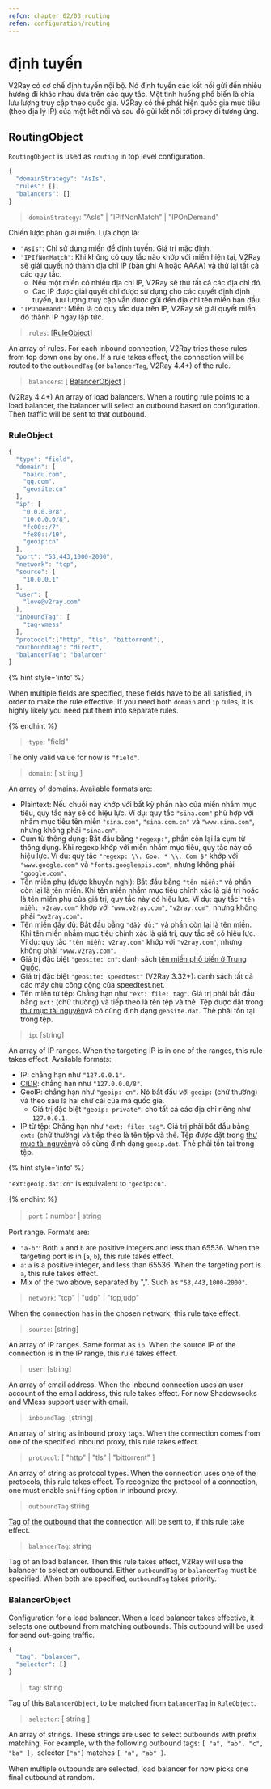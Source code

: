 ```yaml
---
refcn: chapter_02/03_routing
refen: configuration/routing
---
```

# định tuyến

V2Ray có cơ chế định tuyến nội bộ. Nó định tuyến các kết nối gửi đến nhiều hướng đi khác nhau dựa trên các quy tắc. Một tình huống phổ biến là chia lưu lượng truy cập theo quốc gia. V2Ray có thể phát hiện quốc gia mục tiêu (theo địa lý IP) của một kết nối và sau đó gửi kết nối tới proxy đi tương ứng.

## RoutingObject

`RoutingObject` is used as `routing` in top level configuration.

```javascript
{
  "domainStrategy": "AsIs",
  "rules": [],
  "balancers": []
}
```

> `domainStrategy`: "AsIs" | "IPIfNonMatch" | "IPOnDemand"

Chiến lược phân giải miền. Lựa chọn là:

* `"AsIs"`: Chỉ sử dụng miền để định tuyến. Giá trị mặc định.
* `"IPIfNonMatch"`: Khi không có quy tắc nào khớp với miền hiện tại, V2Ray sẽ giải quyết nó thành địa chỉ IP (bản ghi A hoặc AAAA) và thử lại tất cả các quy tắc. 
  * Nếu một miền có nhiều địa chỉ IP, V2Ray sẽ thử tất cả các địa chỉ đó.
  * Các IP được giải quyết chỉ được sử dụng cho các quyết định định tuyến, lưu lượng truy cập vẫn được gửi đến địa chỉ tên miền ban đầu.
* `"IPOnDemand"`: Miễn là có quy tắc dựa trên IP, V2Ray sẽ giải quyết miền đó thành IP ngay lập tức.

> `rules`: \[[RuleObject](#ruleobject)\]

An array of rules. For each inbound connection, V2Ray tries these rules from top down one by one. If a rule takes effect, the connection will be routed to the `outboundTag` (or `balancerTag`, V2Ray 4.4+) of the rule.

> `balancers`: \[ [BalancerObject](#balancerobject) \]

(V2Ray 4.4+) An array of load balancers. When a routing rule points to a load balancer, the balancer will select an outbound based on configuration. Then traffic will be sent to that outbound.

### RuleObject

```javascript
{
  "type": "field",
  "domain": [
    "baidu.com",
    "qq.com",
    "geosite:cn"
  ],
  "ip": [
    "0.0.0.0/8",
    "10.0.0.0/8",
    "fc00::/7",
    "fe80::/10",
    "geoip:cn"
  ],
  "port": "53,443,1000-2000",
  "network": "tcp",
  "source": [
    "10.0.0.1"
  ],
  "user": [
    "love@v2ray.com"
  ],
  "inboundTag": [
    "tag-vmess"
  ],
  "protocol":["http", "tls", "bittorrent"],
  "outboundTag": "direct",
  "balancerTag": "balancer"
}
```

{% hint style='info' %}

When multiple fields are specified, these fields have to be all satisfied, in order to make the rule effective. If you need both `domain` and `ip` rules, it is highly likely you need put them into separate rules.

{% endhint %}

> `type`: "field"

The only valid value for now is `"field"`.

> `domain`: \[ string \]

An array of domains. Available formats are:

* Plaintext: Nếu chuỗi này khớp với bất kỳ phần nào của miền nhắm mục tiêu, quy tắc này sẽ có hiệu lực. Ví dụ: quy tắc `"sina.com"` phù hợp với nhắm mục tiêu tên miền `"sina.com"`, `"sina.com.cn"` và `"www.sina.com"`, nhưng không phải `"sina.cn"`.
* Cụm từ thông dụng: Bắt đầu bằng `"regexp:"`, phần còn lại là cụm từ thông dụng. Khi regexp khớp với miền nhắm mục tiêu, quy tắc này có hiệu lực. Ví dụ: quy tắc `"regexp: \\. Goo. * \\. Com $"` khớp với `"www.google.com"` và `"fonts.googleapis.com"`, nhưng không phải `"google.com"`.
* Tên miền phụ (được khuyến nghị): Bắt đầu bằng `"tên miền:"` và phần còn lại là tên miền. Khi tên miền nhắm mục tiêu chính xác là giá trị hoặc là tên miền phụ của giá trị, quy tắc này có hiệu lực. Ví dụ: quy tắc `"tên miền: v2ray.com"` khớp với `"www.v2ray.com"`, `"v2ray.com"`, nhưng không phải `"xv2ray.com"`.
* Tên miền đầy đủ: Bắt đầu bằng `"đầy đủ:"` và phần còn lại là tên miền. Khi tên miền nhắm mục tiêu chính xác là giá trị, quy tắc sẽ có hiệu lực. Ví dụ: quy tắc `"tên miền: v2ray.com"` khớp với `"v2ray.com"`, nhưng không phải `"www.v2ray.com"`.
* Giá trị đặc biệt `"geosite: cn"`: danh sách [tên miền phổ biến ở Trung Quốc](https://www.v2ray.com/links/chinasites/).
* Giá trị đặc biệt `"geosite: speedtest"` (V2Ray 3.32+): danh sách tất cả các máy chủ công cộng của speedtest.net.
* Tên miền từ tệp: Chẳng hạn như `"ext: file: tag"`. Giá trị phải bắt đầu bằng `ext:` (chữ thường) và tiếp theo là tên tệp và thẻ. Tệp được đặt trong [thư mục tài nguyên](env.md#location-of-v2ray-asset)và có cùng định dạng `geosite.dat`. Thẻ phải tồn tại trong tệp.

> `ip`: \[string\]

An array of IP ranges. When the targeting IP is in one of the ranges, this rule takes effect. Available formats:

* IP: chẳng hạn như `"127.0.0.1"`.
* [CIDR](https://en.wikipedia.org/wiki/Classless_Inter-Domain_Routing): chẳng hạn như `"127.0.0.0/8"`.
* GeoIP: chẳng hạn như `"geoip: cn"`. Nó bắt đầu với `geoip:` (chữ thường) và theo sau là hai chữ cái của mã quốc gia. 
  * Giá trị đặc biệt `"geoip: private"`: cho tất cả các địa chỉ riêng như `127.0.0.1`.
* IP từ tệp: Chẳng hạn như `"ext: file: tag"`. Giá trị phải bắt đầu bằng `ext:` (chữ thường) và tiếp theo là tên tệp và thẻ. Tệp được đặt trong [thư mục tài nguyên](env.md#location-of-v2ray-asset)và có cùng định dạng `geoip.dat`. Thẻ phải tồn tại trong tệp.

{% hint style='info' %}

`"ext:geoip.dat:cn"` is equivalent to `"geoip:cn"`.

{% endhint %}

> `port`：number | string

Port range. Formats are:

* `"a-b"`: Both `a` and `b` are positive integers and less than 65536. When the targeting port is in [`a`, `b`), this rule takes effect.
* `a`: `a` is a positive integer, and less than 65536. When the targeting port is `a`, this rule takes effect.
* Mix of the two above, separated by ",". Such as `"53,443,1000-2000"`.

> `network`: "tcp" | "udp" | "tcp,udp"

When the connection has in the chosen network, this rule take effect.

> `source`: \[string\]

An array of IP ranges. Same format as `ip`. When the source IP of the connection is in the IP range, this rule takes effect.

> `user`: \[string\]

An array of email address. When the inbound connection uses an user account of the email address, this rule takes effect. For now Shadowsocks and VMess support user with email.

> `inboundTag`: \[string\]

An array of string as inbound proxy tags. When the connection comes from one of the specified inbound proxy, this rule takes effect.

> `protocol`: \[ "http" | "tls" | "bittorrent" \]

An array of string as protocol types. When the connection uses one of the protocols, this rule takes effect. To recognize the protocol of a connection, one must enable `sniffing` option in inbound proxy.

> `outboundTag` string

[Tag of the outbound](protocols.md) that the connection will be sent to, if this rule take effect.

> `balancerTag`: string

Tag of an load balancer. Then this rule takes effect, V2Ray will use the balancer to select an outbound. Either `outboundTag` or `balancerTag` must be specified. When both are specified, `outboundTag` takes priority.

### BalancerObject

Configuration for a load balancer. When a load balancer takes effective, it selects one outbound from matching outbounds. This outbound will be used for send out-going traffic.

```javascript
{
  "tag": "balancer",
  "selector": []
}
```

> `tag`: string

Tag of this `BalancerObject`, to be matched from `balancerTag` in `RuleObject`.

> `selector`: \[ string \]

An array of strings. These strings are used to select outbounds with prefix matching. For example, with the following outbound tags: `[ "a", "ab", "c", "ba" ]`，selector `["a"]` matches `[ "a", "ab" ]`.

When multiple outbounds are selected, load balancer for now picks one final outbound at random.